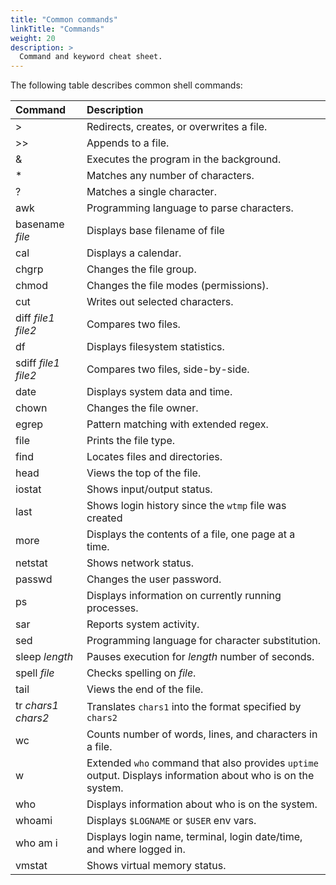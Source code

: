 ```yaml
---
title: "Common commands"
linkTitle: "Commands"
weight: 20
description: >
  Command and keyword cheat sheet.
---
```


The following table describes common shell commands:

| Command | Description |
|:--------|:------------|
| > | Redirects, creates, or overwrites a file. |
| >> | Appends to a file. |
| & | Executes the program in the background. |
| * | Matches any number of characters. |
| ? | Matches a single character. |
| awk | Programming language to parse characters. |
| basename _file_ | Displays base filename of file |
| cal | Displays a calendar. |
| chgrp | Changes the file group. |
| chmod | Changes the file modes (permissions). |
| cut | Writes out selected characters. |
| diff _file1_ _file2_ | Compares two files. |
| df | Displays filesystem statistics. |
| sdiff _file1_ _file2_ | Compares two files, side-by-side. |
| date | Displays system data and time. |
| chown | Changes the file owner. |
| egrep | Pattern matching with extended regex. |
| file | Prints the file type. |
| find | Locates files and directories. |
| head | Views the top of the file. |
| iostat | Shows input/output status. |
| last | Shows login history since the `wtmp` file was created | 
| more | Displays the contents of a file, one page at a time. |
| netstat | Shows network status. |
| passwd | Changes the user password. |
| ps | Displays information on currently running processes. |
| sar | Reports system activity. |
| sed | Programming language for character substitution. |
| sleep _length_ | Pauses execution for _length_ number of seconds. |
| spell _file_ | Checks spelling on _file_. |
| tail | Views the end of the file. |
| tr _chars1_ _chars2_ | Translates `chars1` into the format specified by `chars2` |
| wc | Counts number of words, lines, and characters in a file. |
| w | Extended `who` command that also provides `uptime` output. Displays information about who is on the system. |
| who | Displays information about who is on the system. |
| whoami | Displays `$LOGNAME` or `$USER` env vars. |
| who am i | Displays login name, terminal, login date/time, and where logged in. |
| vmstat | Shows virtual memory status. |